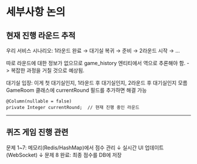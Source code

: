 # 세부사항 논의


## 현재 진행 라운드 추적

우리 서비스 시나리오:
1라운드 완료 → 대기실 복귀 → 준비 → 2라운드 시작 → ...

따로 라운드에 대한 정보가 없으므로 game_history 엔티티에서 역으로 추론해야 함.
-> 복잡한 과정을 거칠 것으로 예상됨.

대기실 입장: 이게 첫 대기실인지, 1라운드 후 대기실인지, 2라운드 후 대기실인지 모름
GameRoom 클래스에 currentRound  필드를 추가하면 해결 가능
```
@Column(nullable = false)
private Integer currentRound;  // 현재 진행 중인 라운드
```

---


## 퀴즈 게임 진행 관련

문제 1~7: 메모리(Redis/HashMap)에서 점수 관리
↓
실시간 UI 업데이트 (WebSocket)
↓
문제 8 완료: 최종 점수를 DB에 저장